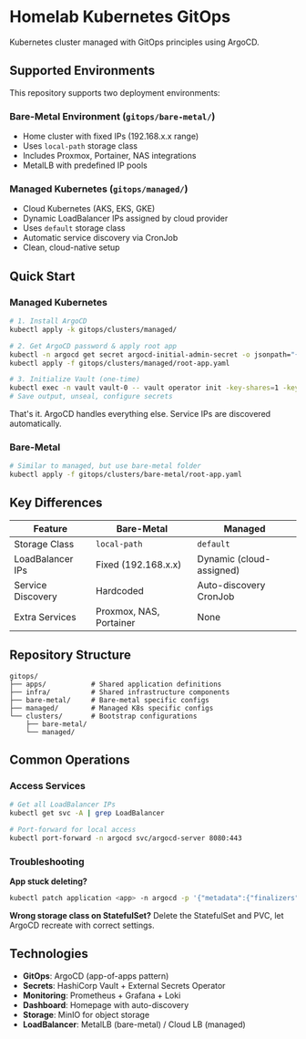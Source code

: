 # Homelab Kubernetes GitOps

Kubernetes cluster managed with GitOps principles using ArgoCD.

## Supported Environments

This repository supports two deployment environments:

### Bare-Metal Environment (`gitops/bare-metal/`)
- Home cluster with fixed IPs (192.168.x.x range)
- Uses `local-path` storage class
- Includes Proxmox, Portainer, NAS integrations
- MetalLB with predefined IP pools

### Managed Kubernetes (`gitops/managed/`)
- Cloud Kubernetes (AKS, EKS, GKE)
- Dynamic LoadBalancer IPs assigned by cloud provider
- Uses `default` storage class
- Automatic service discovery via CronJob
- Clean, cloud-native setup

## Quick Start

### Managed Kubernetes

```bash
# 1. Install ArgoCD
kubectl apply -k gitops/clusters/managed/

# 2. Get ArgoCD password & apply root app
kubectl -n argocd get secret argocd-initial-admin-secret -o jsonpath="{.data.password}" | base64 -d
kubectl apply -f gitops/clusters/managed/root-app.yaml

# 3. Initialize Vault (one-time)
kubectl exec -n vault vault-0 -- vault operator init -key-shares=1 -key-threshold=1
# Save output, unseal, configure secrets
```

That's it. ArgoCD handles everything else. Service IPs are discovered automatically.

### Bare-Metal

```bash
# Similar to managed, but use bare-metal folder
kubectl apply -f gitops/clusters/bare-metal/root-app.yaml
```

## Key Differences

| Feature | Bare-Metal | Managed |
|---------|------------|---------|
| Storage Class | `local-path` | `default` |
| LoadBalancer IPs | Fixed (192.168.x.x) | Dynamic (cloud-assigned) |
| Service Discovery | Hardcoded | Auto-discovery CronJob |
| Extra Services | Proxmox, NAS, Portainer | None |

## Repository Structure

```
gitops/
├── apps/           # Shared application definitions
├── infra/          # Shared infrastructure components
├── bare-metal/     # Bare-metal specific configs
├── managed/        # Managed K8s specific configs
└── clusters/       # Bootstrap configurations
    ├── bare-metal/
    └── managed/
```

## Common Operations

### Access Services
```bash
# Get all LoadBalancer IPs
kubectl get svc -A | grep LoadBalancer

# Port-forward for local access
kubectl port-forward -n argocd svc/argocd-server 8080:443
```

### Troubleshooting

**App stuck deleting?**
```bash
kubectl patch application <app> -n argocd -p '{"metadata":{"finalizers":null}}'
```

**Wrong storage class on StatefulSet?**
Delete the StatefulSet and PVC, let ArgoCD recreate with correct settings.

## Technologies

- **GitOps**: ArgoCD (app-of-apps pattern)
- **Secrets**: HashiCorp Vault + External Secrets Operator
- **Monitoring**: Prometheus + Grafana + Loki
- **Dashboard**: Homepage with auto-discovery
- **Storage**: MinIO for object storage
- **LoadBalancer**: MetalLB (bare-metal) / Cloud LB (managed)